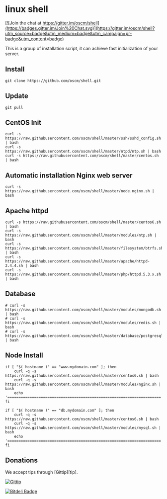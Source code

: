 linux shell
=====

[![Join the chat at https://gitter.im/oscm/shell](https://badges.gitter.im/Join%20Chat.svg)](https://gitter.im/oscm/shell?utm_source=badge&utm_medium=badge&utm_campaign=pr-badge&utm_content=badge)

This is a group of installation script, it can achieve fast initialization of your server.

Install
-----
	git clone https://github.com/oscm/shell.git
	
Update
-----
	git pull

CentOS Init
-----
	curl -s https://raw.githubusercontent.com/oscm/shell/master/ssh/sshd_config.sh | bash
	curl -s https://raw.githubusercontent.com/oscm/shell/master/ntpd/ntp.sh | bash
	curl -s https://raw.githubusercontent.com/oscm/shell/master/centos.sh | bash

Automatic installation Nginx web server
-----
	curl -s https://raw.githubusercontent.com/oscm/shell/master/node.nginx.sh | bash

Apache httpd
------------

    curl -s https://raw.githubusercontent.com/oscm/shell/master/centos6.sh | bash
    curl -s https://raw.githubusercontent.com/oscm/shell/master/modules/ntp.sh | bash
    curl -s https://raw.githubusercontent.com/oscm/shell/master/filesystem/btrfs.sh | bash
    curl -s https://raw.githubusercontent.com/oscm/shell/master/apache/httpd-2.4.4.sh | bash
    curl -s https://raw.githubusercontent.com/oscm/shell/master/php/httpd.5.3.x.sh | bash 

Database
--------

    # curl -s https://raw.githubusercontent.com/oscm/shell/master/modules/mongodb.sh | bash 
    # curl -s https://raw.githubusercontent.com/oscm/shell/master/modules/redis.sh | bash
    # curl -s https://raw.githubusercontent.com/oscm/shell/master/database/postgresql.sh | bash
    
Node Install
------------

    if [ "$( hostname )" == "www.mydomain.com" ]; then
		curl -q -s https://raw.githubusercontent.com/oscm/shell/master/centos6.sh | bash
		curl -q -s https://raw.githubusercontent.com/oscm/shell/master/modules/nginx.sh | bash
        echo '====================================================================='
    fi

    if [ "$( hostname )" == "db.mydomain.com" ]; then
		curl -q -s https://raw.githubusercontent.com/oscm/shell/master/centos6.sh | bash
		curl -q -s https://raw.githubusercontent.com/oscm/shell/master/modules/mysql.sh | bash
        echo '====================================================================='
    fi

Donations
---------
We accept tips through [Gittip][tip].

[![Gittip](http://img.shields.io/gittip/Homebrew.svg)](https://www.gittip.com/netkiller/)


[![Bitdeli Badge](https://d2weczhvl823v0.cloudfront.net/oscm/shell/trend.png)](https://bitdeli.com/free "Bitdeli Badge")

